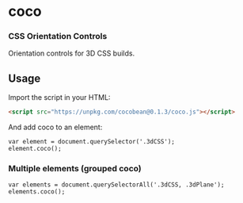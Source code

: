 # coco
### CSS Orientation Controls
Orientation controls for 3D CSS builds.

## Usage

Import the script in your HTML:
```HTML
<script src="https://unpkg.com/cocobean@0.1.3/coco.js"></script>
```

And add coco to an element:
```JS
var element = document.querySelector('.3dCSS');
element.coco();
```

### Multiple elements (grouped coco)

```JS
var elements = document.querySelectorAll('.3dCSS, .3dPlane');
elements.coco();
```
